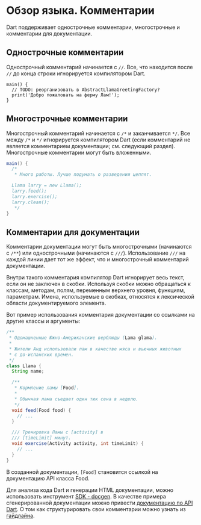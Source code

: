 # Обзор языка. Комментарии

Dart поддерживает однострочные комментарии, многострочные и комментарии для документации.

## Однострочные комментарии

Однострочный комментарий начинается с `//`. Все, что находится после `//` до конца строки игнорируется компилятором Dart.

```javas
main() {
  // TODO: реорганизовать в AbstractLlamaGreetingFactory?
  print('Добро пожаловать на ферму Лам!');
}
```

## Многострочные комментарии

Многострочный комментарий начинается с `/*` и заканчивается `*/`. Все между `/*` и `*/` игнорируется компилятором Dart (если комментарий не является комментарием документации; см. следующий раздел). Многострочные комментарии могут быть вложенными.

```java
main() {
  /*
   * Много работы. Лучше подумать о разведении цеплят.

  Llama larry = new Llama();
  larry.feed();
  larry.exercise();
  larry.clean();
   */
}
```

## Комментарии для документации

Комментарии документации могут быть многострочными (начинаются с `/**`) или однострочными (начинаются с `///`). Использование `///` на каждой линии дает тот же эффект, что и многострочный комментарий документации.

Внутри такого комментария компилятор Dart игнорирует весь текст, если он не заключен в скобки. Используя скобки можно обращаться к классам, методам, полям, переменным верхнего уровня, функциям, параметрам. Имена, используемые в скобках, относятся к лексической области документируемого элемента.

Вот пример использования комментария документации со ссылками на другие классы и аргументы:
```java
/**
 * Одомашненные Южно-Американские верблюды (Lama glama).
 *
 * Жители Анд использовали лам в качестве мяса и вьючных животных
 * с до-испанских времен.
 */
class Llama {
  String name;

  /**
   * Кормление ламы [Food].
   *
   * Обычная лама съедает один тюк сена в неделю.
   */
  void feed(Food food) {
    // ...
  }

  /// Тренировка Ламы с [activity] в
  /// [timeLimit] минут.
  void exercise(Activity activity, int timeLimit) {
    // ...
  }
}
```

В созданной документации, `[Food]` становится ссылкой на документацию API класса Food.

Для анализа кода Dart и генерации HTML документации, можно использовать инструмент [SDK - docgen](http://www.dartlang.org/tools/docgen/). В качестве примера сгенерированной документации можно привести [документацию по API Dart](http://api.dartlang.org/). О том как структурировать свои комментарии можно узнать из [гайдлайна](http://www.dartlang.org/articles/doc-comment-guidelines/).
